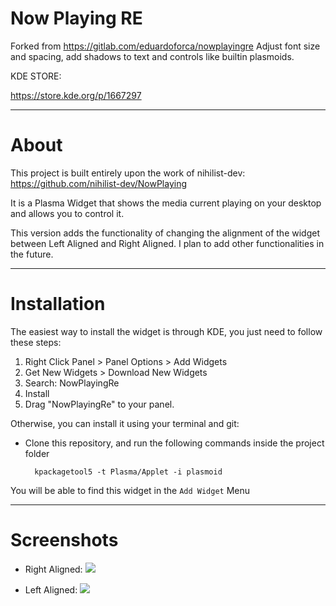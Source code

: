 # Now Playing RE

Forked from https://gitlab.com/eduardoforca/nowplayingre
Adjust font size and spacing, add shadows to text and controls like builtin plasmoids.

KDE STORE:

https://store.kde.org/p/1667297

-----
# About

This project is built entirely upon the work of nihilist-dev: https://github.com/nihilist-dev/NowPlaying

It is a Plasma Widget that shows the media current playing on your desktop and allows you to control it.

This version adds the functionality of changing the alignment of the widget between Left Aligned and Right Aligned. I plan to add other functionalities in the future.

------
# Installation

The easiest way to install the widget is through KDE, you just need to follow these steps:

1. Right Click Panel > Panel Options > Add Widgets
2. Get New Widgets > Download New Widgets
3. Search: NowPlayingRe
4. Install
5. Drag "NowPlayingRe" to your panel.

Otherwise, you can install it using your terminal and git:

- Clone this repository, and run the following commands inside the project folder

        kpackagetool5 -t Plasma/Applet -i plasmoid

You will be able to find this widget in the `Add Widget` Menu

--------
# Screenshots

- Right Aligned:
![](https://images.pling.com/img/00/00/64/02/87/1667297/screenshot-20211218-155155.png)

- Left Aligned:
![](https://images.pling.com/img/00/00/64/02/87/1667297/screenshot-20211218-155355.png)

